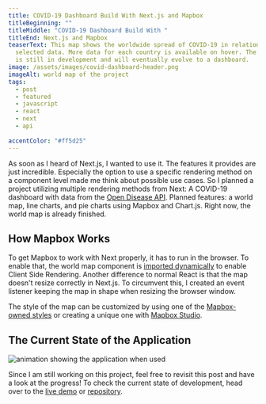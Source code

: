 ```yaml
---
title: COVID-19 Dashboard Build With Next.js and Mapbox
titleBeginning: ""
titleMiddle: "COVID-19 Dashboard Build With "
titleEnd: Next.js and Mapbox
teaserText: This map shows the worldwide spread of COVID-19 in relation to the
  selected data. More data for each country is available on hover. The project
  is still in development and will eventually evolve to a dashboard.
image: /assets/images/covid-dashboard-header.png
imageAlt: world map of the project
tags:
  - post
  - featured
  - javascript
  - react
  - next
  - api
  
accentColor: "#ff5d25"
---
```

As soon as I heard of Next.js, I wanted to use it. The features it provides are just incredible. Especially the option to use a specific rendering method on a component level made me think about possible use cases. So I planned a project utilizing multiple rendering methods from Next: A COVID-19 dashboard with data from the [Open Disease API](https://github.com/disease-sh/api). Planned features: a world map, line charts, and pie charts using Mapbox and Chart.js. 
Right now, the world map is already finished.

## How Mapbox Works

To get Mapbox to work with Next properly, it has to run in the browser. To enable that, the world map component is [imported dynamically](https://nextjs.org/docs/advanced-features/dynamic-import#with-no-ssr) to enable Client Side Rendering.
Another difference to normal React is that the map doesn't resize correctly in Next.js. To circumvent this, I created an event listener keeping the map in shape when resizing the browser window.

The style of the map can be customized by using one of the [Mapbox-owned styles](https://docs.mapbox.com/api/maps/styles/#mapbox-styles) or creating a unique one with [Mapbox Studio](https://studio.mapbox.com/).

## The Current State of the Application

![animation showing the application when used](/assets/images/covid-dashboard.gif)

Since I am still working on this project, feel free to revisit this post and have a look at the progress! To check the current state of development, head over to the [live demo](https://dashboard-covid19.vercel.app/worldmap) or [repository](https://github.com/Noevenzahn/covid-19-dashboard). 